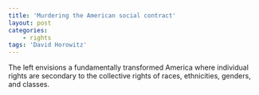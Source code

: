 ```yaml
---
title: 'Murdering the American social contract'
layout: post
categories:
    - rights
tags: 'David Horowitz'
---
```


The left envisions a fundamentally transformed America where individual rights are secondary to the collective rights of races, ethnicities, genders, and classes.